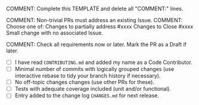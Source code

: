 COMMENT: Complete this TEMPLATE and delete all "COMMENT:" lines.

COMMENT: Non-trivial PRs must address an existing Issue.
COMMENT: Choose one of:
Changes to partially address #xxxx
Changes to Close #xxxx
Small change with no associated Issue.

COMMENT: Check all requirements now or later. Mark the PR as a Draft if later.
- [ ] I have read `CONTRIBUTING.md` and added my name as a Code Contributor.
- [ ] Minimal number of commits with logically grouped changes (use interactive
         rebase to tidy your branch history if necessary).
- [ ] No off-topic changes changes (use other PRs for these).
- [ ] Tests with adequate coverage included (unit and/or functional).
- [ ] Entry added to the change log `CHANGES.md` for next release.
